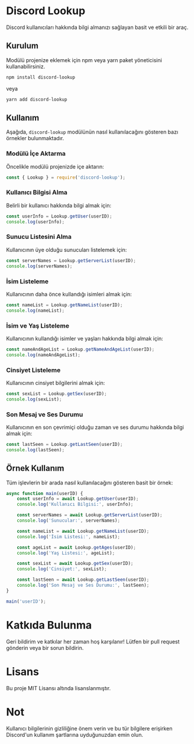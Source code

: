 # Discord Lookup

Discord kullanıcıları hakkında bilgi almanızı sağlayan basit ve etkili bir araç.

## Kurulum

Modülü projenize eklemek için npm veya yarn paket yöneticisini kullanabilirsiniz.

```bash
npm install discord-lookup
```
veya
```bash
yarn add discord-lookup
```

## Kullanım
Aşağıda, `discord-lookup` modülünün nasıl kullanılacağını gösteren bazı örnekler bulunmaktadır.

### Modülü İçe Aktarma
Öncelikle modülü projenizde içe aktarın:
```javascript
const { Lookup } = require('discord-lookup');
```

### Kullanıcı Bilgisi Alma
Belirli bir kullanıcı hakkında bilgi almak için:
```javascript
const userInfo = Lookup.getUser(userID);
console.log(userInfo);
```

### Sunucu Listesini Alma
Kullanıcının üye olduğu sunucuları listelemek için:
```javascript
const serverNames = Lookup.getServerList(userID);
console.log(serverNames);
```

### İsim Listeleme
Kullanıcının daha önce kullandığı isimleri almak için:
```javascript
const nameList = Lookup.getNameList(userID);
console.log(nameList);
```

### İsim ve Yaş Listeleme
Kullanıcının kullandığı isimler ve yaşları hakkında bilgi almak için:
```javascript
const nameAndAgeList = Lookup.getNameAndAgeList(userID);
console.log(nameAndAgeList);
```

### Cinsiyet Listeleme
Kullanıcının cinsiyet bilgilerini almak için:
```javascript
const sexList = Lookup.getSex(userID);
console.log(sexList);
```

### Son Mesaj ve Ses Durumu
Kullanıcının en son çevrimiçi olduğu zaman ve ses durumu hakkında bilgi almak için:
```javascript
const lastSeen = Lookup.getLastSeen(userID);
console.log(lastSeen);
```

## Örnek Kullanım
Tüm işlevlerin bir arada nasıl kullanılacağını gösteren basit bir örnek:
```javascript
async function main(userID) {
    const userInfo = await Lookup.getUser(userID);
    console.log('Kullanıcı Bilgisi:', userInfo);

    const serverNames = await Lookup.getServerList(userID);
    console.log('Sunucular:', serverNames);

    const nameList = await Lookup.getNameList(userID);
    console.log('İsim Listesi:', nameList);

    const ageList = await Lookup.getAges(userID);
    console.log('Yaş Listesi:', ageList);

    const sexList = await Lookup.getSex(userID);
    console.log('Cinsiyet:', sexList);

    const lastSeen = await Lookup.getLastSeen(userID);
    console.log('Son Mesaj ve Ses Durumu:', lastSeen);
}

main('userID');

```

# Katkıda Bulunma
Geri bildirim ve katkılar her zaman hoş karşılanır! Lütfen bir pull request gönderin veya bir sorun bildirin.

# Lisans
Bu proje MIT Lisansı altında lisanslanmıştır.

# Not
Kullanıcı bilgilerinin gizliliğine önem verin ve bu tür bilgilere erişirken Discord'un kullanım şartlarına uyduğunuzdan emin olun.
